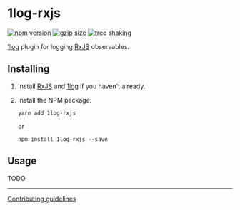 # 1log-rxjs

[![npm version](https://badge.fury.io/js/1log-rxjs.svg)](https://badge.fury.io/js/1log-rxjs)
[![gzip size](https://badgen.net/bundlephobia/minzip/1log-rxjs?color=green)](https://bundlephobia.com/result?p=1log-rxjs)
[![tree shaking](https://badgen.net/bundlephobia/tree-shaking/1log-rxjs)](https://bundlephobia.com/result?p=1log-rxjs)

[1log](https://github.com/ivan7237d/1log) plugin for logging [RxJS](https://rxjs-dev.firebaseapp.com/guide/overview) observables.

## Installing

1. Install [RxJS](https://rxjs-dev.firebaseapp.com/guide/overview) and [1log](https://github.com/ivan7237d/1log) if you haven't already.

2. Install the NPM package:

   ```
   yarn add 1log-rxjs
   ```

   or

   ```
   npm install 1log-rxjs --save
   ```

## Usage

TODO

---

[Contributing guidelines](https://github.com/ivan7237d/antiutils/blob/master/.github/CONTRIBUTING.md)
